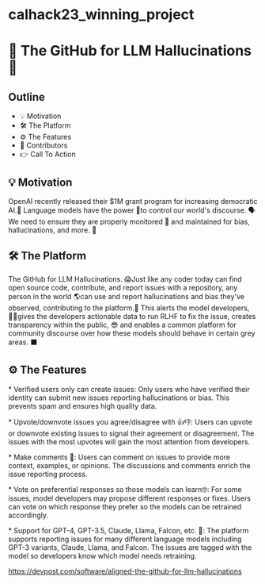 # calhack23_winning_project

# 🤖 The GitHub for LLM Hallucinations 🤖 

## Outline
*  💡 Motivation
*  🛠 The Platform
*  ⚙️ The Features 
*  👫 Contributors 
*  👉 Call To Action

## 💡 Motivation
 OpenAI recently released their $1M grant program for increasing democratic AI.🤑 Language models have the power 🔋to control our world's discourse. 🗣We need to ensure they are properly monitored 👀 and maintained for bias, hallucinations, and more. 🧠   

## 🛠 The Platform
The GitHub for LLM Hallucinations. 😱Just like any coder today can find open source code, contribute, and report issues with a repository, any person in the world 🌎can use and report hallucinations and bias they've observed, contributing to the platform.🚀 This alerts the model developers, 👨‍💻gives the developers actionable data to run RLHF to fix the issue, creates transparency within the public, 😎 and enables a common platform for community discourse over how these models should behave in certain grey areas. ⬛️  

## ⚙️ The Features   

 \* Verified users only can create issues: Only users who have verified their identity can submit new issues reporting hallucinations or bias. This prevents spam and ensures high quality data. 
 
 \* Upvote/downvote issues you agree/disagree with 👍👎: Users can upvote or downvote existing issues to signal their agreement or disagreement. The issues with the most upvotes will gain the most attention from developers.
 
 \* Make comments 💬: Users can comment on issues to provide more context, examples, or opinions. The discussions and comments enrich the issue reporting process.  

 \* Vote on preferential responses so those models can learn🤓: For some issues, model developers may propose different responses or fixes. Users can vote on which response they prefer so the models can be retrained accordingly.  

 \* Support for GPT-4, GPT-3.5, Claude, Llama, Falcon, etc. 🦅: The platform supports reporting issues for many different language models including GPT-3 variants, Claude, Llama, and Falcon. The issues are tagged with the model so developers know which model needs retraining.

  
https://devpost.com/software/aligned-the-github-for-llm-hallucinations
